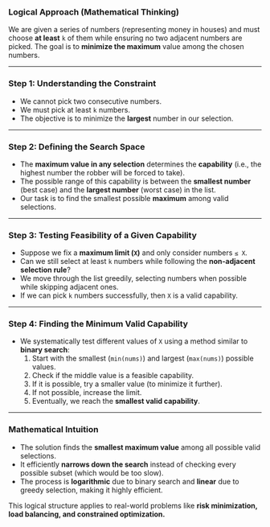 ### **Logical Approach (Mathematical Thinking)**  

We are given a series of numbers (representing money in houses) and must choose **at least** `k` of them while ensuring no two adjacent numbers are picked. The goal is to **minimize the maximum** value among the chosen numbers.

---

### **Step 1: Understanding the Constraint**  
- We cannot pick two consecutive numbers.  
- We must pick at least `k` numbers.  
- The objective is to minimize the **largest** number in our selection.

---

### **Step 2: Defining the Search Space**  
- The **maximum value in any selection** determines the **capability** (i.e., the highest number the robber will be forced to take).  
- The possible range of this capability is between the **smallest number** (best case) and the **largest number** (worst case) in the list.  
- Our task is to find the smallest possible **maximum** among valid selections.

---

### **Step 3: Testing Feasibility of a Given Capability**  
- Suppose we fix a **maximum limit (`X`)** and only consider numbers `≤ X`.  
- Can we still select at least `k` numbers while following the **non-adjacent selection rule**?  
- We move through the list greedily, selecting numbers when possible while skipping adjacent ones.  
- If we can pick `k` numbers successfully, then `X` is a valid capability.

---

### **Step 4: Finding the Minimum Valid Capability**  
- We systematically test different values of `X` using a method similar to **binary search**:
  1. Start with the smallest (`min(nums)`) and largest (`max(nums)`) possible values.
  2. Check if the middle value is a feasible capability.
  3. If it is possible, try a smaller value (to minimize it further).
  4. If not possible, increase the limit.
  5. Eventually, we reach the **smallest valid capability**.

---

### **Mathematical Intuition**  
- The solution finds the **smallest maximum value** among all possible valid selections.  
- It efficiently **narrows down the search** instead of checking every possible subset (which would be too slow).  
- The process is **logarithmic** due to binary search and **linear** due to greedy selection, making it highly efficient.

This logical structure applies to real-world problems like **risk minimization, load balancing, and constrained optimization.**
